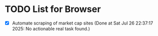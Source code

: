 # TODO List for Browser

- [x] Automate scraping of market cap sites  (Done at Sat Jul 26 22:37:17 2025: No actionable real task found.)